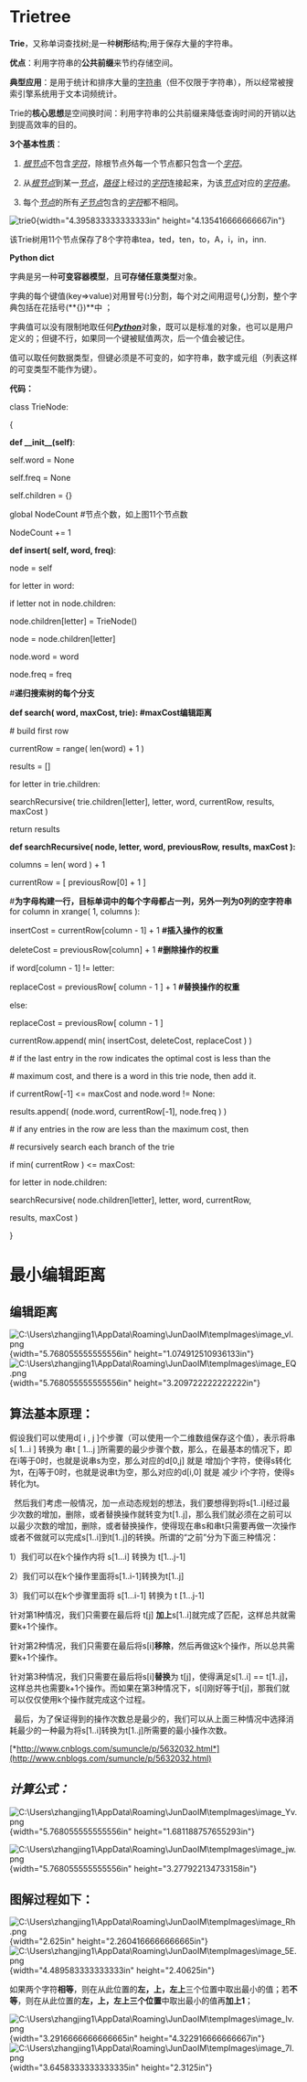 Trietree
========

**Trie**，又称单词查找树;是一种**树形**结构;用于保存大量的字符串。

**优点**：利用字符串的**公共前缀**来节约存储空间。

**典型应用**：是用于统计和排序大量的[字符串](http://zh.wikipedia.org/wiki/%E5%AD%97%E7%AC%A6%E4%B8%B2)（但不仅限于字符串），所以经常被搜索引擎系统用于文本词频统计。

Trie的**核心思想**是空间换时间：利用字符串的公共前缀来降低查询时间的开销以达到提高效率的目的。

**3个基本性质**：

1.  [*根节点*](http://zh.wikipedia.org/w/index.php?title=%E6%A0%B9%E8%8A%82%E7%82%B9&action=edit&redlink=1)不包含[*字符*](http://zh.wikipedia.org/wiki/%E5%AD%97%E7%AC%A6)，除根节点外每一个节点都只包含一个[*字符*](http://zh.wikipedia.org/wiki/%E5%AD%97%E7%AC%A6)。

2.  从[*根节点*](http://zh.wikipedia.org/w/index.php?title=%E6%A0%B9%E8%8A%82%E7%82%B9&action=edit&redlink=1)到某一[*节点*](http://zh.wikipedia.org/wiki/%E8%8A%82%E7%82%B9)，[*路径*](http://zh.wikipedia.org/wiki/%E8%B7%AF%E5%BE%84)上经过的[*字符*](http://zh.wikipedia.org/wiki/%E5%AD%97%E7%AC%A6)连接起来，为该[*节点*](http://zh.wikipedia.org/wiki/%E8%8A%82%E7%82%B9)对应的[*字符串*](http://zh.wikipedia.org/wiki/%E5%AD%97%E7%AC%A6%E4%B8%B2)。

3.  每个[*节点*](http://zh.wikipedia.org/wiki/%E8%8A%82%E7%82%B9)的所有[*子节点*](http://zh.wikipedia.org/w/index.php?title=%E5%AD%90%E8%8A%82%E7%82%B9&action=edit&redlink=1)包含的[*字符*](http://zh.wikipedia.org/wiki/%E5%AD%97%E7%AC%A6)都不相同。

![trie0](trietree+minEidtDistance/media/image1.png){width="4.395833333333333in" height="4.135416666666667in"}

该Trie树用11个节点保存了8个字符串tea，ted，ten，to，A，i，in，inn.

**Python dict**

字典是另一种**可变容器模型**，且**可存储任意类型**对象。

字典的每个键值(key=&gt;value)对用冒号(**:**)分割，每个对之间用逗号(**,**)分割，整个字典包括在花括号(**{})**中 ；

字典值可以没有限制地取任何[***Python***](http://lib.csdn.net/base/python)对象，既可以是标准的对象，也可以是用户定义的；但键不行，如果同一个键被赋值两次，后一个值会被记住。

值可以取任何数据类型，但键必须是不可变的，如字符串，数字或元组（列表这样的可变类型不能作为键）。

**代码：**

class TrieNode:

{

**def \_\_init\_\_(self)**:

self.word = None

self.freq = None

self.children = {}

global NodeCount \#节点个数，如上图11个节点数

NodeCount += 1

**def insert( self, word, freq)**:

node = self

for letter in word:

if letter not in node.children:

node.children\[letter\] = TrieNode()

node = node.children\[letter\]

node.word = word

node.freq = freq

\#**递归搜索树的每个分支**

**def search( word, maxCost, trie): \#maxCost编辑距离**

\# build first row

currentRow = range( len(word) + 1 )

results = \[\]

for letter in trie.children:

searchRecursive( trie.children\[letter\], letter, word, currentRow, results, maxCost )

return results

**def searchRecursive( node, letter, word, previousRow, results, maxCost ):**

columns = len( word ) + 1

currentRow = \[ previousRow\[0\] + 1 \]

\#**为字母构建一行，目标单词中的每个字母都占一列，另外一列为0列的空字符串** for column in xrange( 1, columns ):

insertCost = currentRow\[column - 1\] + 1 **\#插入操作的权重**

deleteCost = previousRow\[column\] + 1 **\#删除操作的权重**

if word\[column - 1\] != letter:

replaceCost = previousRow\[ column - 1 \] + 1 **\#替换操作的权重**

else:

replaceCost = previousRow\[ column - 1 \]

currentRow.append( min( insertCost, deleteCost, replaceCost ) )

\# if the last entry in the row indicates the optimal cost is less than the

\# maximum cost, and there is a word in this trie node, then add it.

if currentRow\[-1\] &lt;= maxCost and node.word != None:

results.append( (node.word, currentRow\[-1\], node.freq ) )

\# if any entries in the row are less than the maximum cost, then

\# recursively search each branch of the trie

if min( currentRow ) &lt;= maxCost:

for letter in node.children:

searchRecursive( node.children\[letter\], letter, word, currentRow,

results, maxCost )

}

最小编辑距离
============

编辑距离
--------

![C:\\Users\\zhangjing1\\AppData\\Roaming\\JunDaoIM\\tempImages\\image\_vl.png](trietree+minEidtDistance/media/image2.png){width="5.768055555555556in" height="1.074912510936133in"}![C:\\Users\\zhangjing1\\AppData\\Roaming\\JunDaoIM\\tempImages\\image\_EQ.png](trietree+minEidtDistance/media/image3.png){width="5.768055555555556in" height="3.209722222222222in"}

算法基本原理：
--------------

假设我们可以使用d\[ i , j \]个步骤（可以使用一个二维数组保存这个值），表示将串s\[ 1…i \] 转换为 串t \[ 1…j \]所需要的最少步骤个数，那么，在最基本的情况下，即在i等于0时，也就是说串s为空，那么对应的d\[0,j\] 就是 增加j个字符，使得s转化为t，在j等于0时，也就是说串t为空，那么对应的d\[i,0\] 就是 减少 i个字符，使得s转化为t。

  然后我们考虑一般情况，加一点动态规划的想法，我们要想得到将s\[1..i\]经过最少次数的增加，删除，或者替换操作就转变为t\[1..j\]，那么我们就必须在之前可以以最少次数的增加，删除，或者替换操作，使得现在串s和串t只需要再做一次操作或者不做就可以完成s\[1..i\]到t\[1..j\]的转换。所谓的“之前”分为下面三种情况：

1）我们可以在k个操作内将 s\[1…i\] 转换为 t\[1…j-1\]

2）我们可以在k个操作里面将s\[1..i-1\]转换为t\[1..j\]

3）我们可以在k个步骤里面将 s\[1…i-1\] 转换为 t \[1…j-1\]

针对第1种情况，我们只需要在最后将 t\[j\] **加上**s\[1..i\]就完成了匹配，这样总共就需要k+1个操作。

针对第2种情况，我们只需要在最后将s\[i\]**移除**，然后再做这k个操作，所以总共需要k+1个操作。

针对第3种情况，我们只需要在最后将s\[i\]**替换**为 t\[j\]，使得满足s\[1..i\] == t\[1..j\]，这样总共也需要k+1个操作。而如果在第3种情况下，s\[i\]刚好等于t\[j\]，那我们就可以仅仅使用k个操作就完成这个过程。

  最后，为了保证得到的操作次数总是最少的，我们可以从上面三种情况中选择消耗最少的一种最为将s\[1..i\]转换为t\[1..j\]所需要的最小操作次数。

[*http://www.cnblogs.com/sumuncle/p/5632032.html*](http://www.cnblogs.com/sumuncle/p/5632032.html)

*计算公式：*
------------

![C:\\Users\\zhangjing1\\AppData\\Roaming\\JunDaoIM\\tempImages\\image\_Yv.png](trietree+minEidtDistance/media/image4.png){width="5.768055555555556in" height="1.681188757655293in"}

![C:\\Users\\zhangjing1\\AppData\\Roaming\\JunDaoIM\\tempImages\\image\_jw.png](trietree+minEidtDistance/media/image5.png){width="5.768055555555556in" height="3.277922134733158in"}

图解过程如下：
--------------

![C:\\Users\\zhangjing1\\AppData\\Roaming\\JunDaoIM\\tempImages\\image\_Rh.png](trietree+minEidtDistance/media/image6.png){width="2.625in" height="2.2604166666666665in"} ![C:\\Users\\zhangjing1\\AppData\\Roaming\\JunDaoIM\\tempImages\\image\_5E.png](trietree+minEidtDistance/media/image7.png){width="4.489583333333333in" height="2.40625in"}

如果两个字符**相等**，则在从此位置的**左，上，左上**三个位置中取出最小的值；若**不等**，则在从此位置的**左，上，左上三个位置**中取出最小的值再**加上1**；

![C:\\Users\\zhangjing1\\AppData\\Roaming\\JunDaoIM\\tempImages\\image\_Iv.png](trietree+minEidtDistance/media/image8.png){width="3.2916666666666665in" height="4.322916666666667in"} ![C:\\Users\\zhangjing1\\AppData\\Roaming\\JunDaoIM\\tempImages\\image\_7I.png](trietree+minEidtDistance/media/image9.png){width="3.6458333333333335in" height="2.3125in"}
